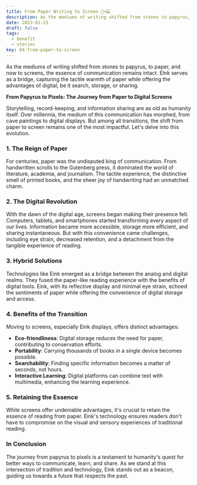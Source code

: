 ```yaml
---
title: From Paper Writing to Screen 📜➡️💻
description: As the mediums of writing shifted from stones to papyrus, to paper, and now to screens, the essence of communication remains intact. EInk serves as a bridge, capturing the tactile warmth of paper while offering the advantages of digital, be it search, storage, or sharing.
date: 2023-01-23
draft: false
tags:
  - benefit
  - stories
key: 04-from-paper-to-screen
---
```

As the mediums of writing shifted from stones to papyrus, to paper, and now to screens, the essence of communication remains intact. EInk serves as a bridge, capturing the tactile warmth of paper while offering the advantages of digital, be it search, storage, or sharing.

**From Papyrus to Pixels: The Journey from Paper to Digital Screens**

Storytelling, record-keeping, and information sharing are as old as humanity itself. Over millennia, the medium of this communication has morphed, from cave paintings to digital displays. But among all transitions, the shift from paper to screen remains one of the most impactful. Let's delve into this evolution.

### 1. **The Reign of Paper**

For centuries, paper was the undisputed king of communication. From handwritten scrolls to the Gutenberg press, it dominated the world of literature, academia, and journalism. The tactile experience, the distinctive smell of printed books, and the sheer joy of handwriting had an unmatched charm.

### 2. **The Digital Revolution**

With the dawn of the digital age, screens began making their presence felt. Computers, tablets, and smartphones started transforming every aspect of our lives. Information became more accessible, storage more efficient, and sharing instantaneous. But with this convenience came challenges, including eye strain, decreased retention, and a detachment from the tangible experience of reading.

### 3. **Hybrid Solutions**

Technologies like Eink emerged as a bridge between the analog and digital realms. They fused the paper-like reading experience with the benefits of digital tools. Eink, with its reflective display and minimal eye strain, echoed the sentiments of paper while offering the convenience of digital storage and access.

### 4. **Benefits of the Transition**

Moving to screens, especially Eink displays, offers distinct advantages:
- **Eco-friendliness**: Digital storage reduces the need for paper, contributing to conservation efforts.
- **Portability**: Carrying thousands of books in a single device becomes possible.
- **Searchability**: Finding specific information becomes a matter of seconds, not hours.
- **Interactive Learning**: Digital platforms can combine text with multimedia, enhancing the learning experience.

### 5. **Retaining the Essence**

While screens offer undeniable advantages, it's crucial to retain the essence of reading from paper. Eink's technology ensures readers don't have to compromise on the visual and sensory experiences of traditional reading.

### In Conclusion

The journey from papyrus to pixels is a testament to humanity's quest for better ways to communicate, learn, and share. As we stand at this intersection of tradition and technology, Eink stands out as a beacon, guiding us towards a future that respects the past.
